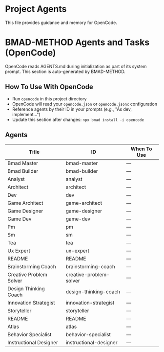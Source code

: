 # Project Agents

This file provides guidance and memory for OpenCode.

<!-- BEGIN: BMAD-AGENTS-OPENCODE -->
# BMAD-METHOD Agents and Tasks (OpenCode)

OpenCode reads AGENTS.md during initialization as part of its system prompt. This section is auto-generated by BMAD-METHOD.

## How To Use With OpenCode

- Run `opencode` in this project directory
- OpenCode will read your `opencode.json` or `opencode.jsonc` configuration
- Reference agents by their ID in your prompts (e.g., "As dev, implement...")
- Update this section after changes: `npx bmad install -i opencode`

## Agents

| Title | ID | When To Use |
|---|---|---|
| Bmad Master | bmad-master | — |
| Bmad Builder | bmad-builder | — |
| Analyst | analyst | — |
| Architect | architect | — |
| Dev | dev | — |
| Game Architect | game-architect | — |
| Game Designer | game-designer | — |
| Game Dev | game-dev | — |
| Pm | pm | — |
| Sm | sm | — |
| Tea | tea | — |
| Ux Expert | ux-expert | — |
| README | README | — |
| Brainstorming Coach | brainstorming-coach | — |
| Creative Problem Solver | creative-problem-solver | — |
| Design Thinking Coach | design-thinking-coach | — |
| Innovation Strategist | innovation-strategist | — |
| Storyteller | storyteller | — |
| README | README | — |
| Atlas | atlas | — |
| Behavior Specialist | behavior-specialist | — |
| Instructional Designer | instructional-designer | — |

<!-- END: BMAD-AGENTS-OPENCODE -->
